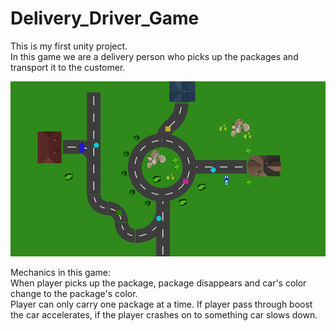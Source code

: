# Delivery_Driver_Game
This is my first unity project.   
In this game we are a delivery person who picks up the packages and transport it to the customer.  

![alt text](https://github.com/ilya-nuhi/Delivery_Driver_Game/blob/main/delivery_driver_tn.png?raw=true)
    
Mechanics in this game:  
When player picks up the package, package disappears and car's color change to the package's color.  
Player can only carry one package at a time.
If player pass through boost the car accelerates, if the player crashes on to something car slows down.
